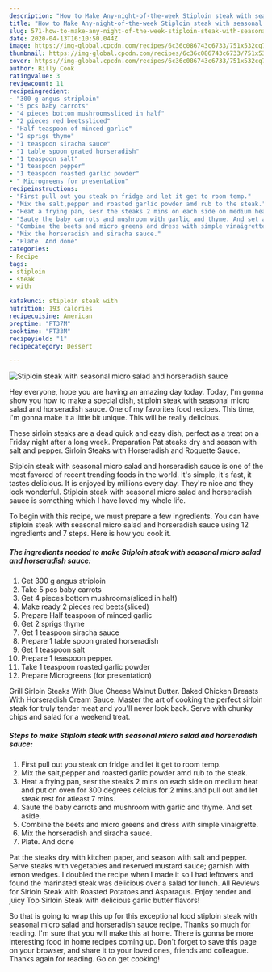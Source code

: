 ```yaml
---
description: "How to Make Any-night-of-the-week Stiploin steak with seasonal micro salad and horseradish sauce"
title: "How to Make Any-night-of-the-week Stiploin steak with seasonal micro salad and horseradish sauce"
slug: 571-how-to-make-any-night-of-the-week-stiploin-steak-with-seasonal-micro-salad-and-horseradish-sauce
date: 2020-04-13T16:10:50.044Z
image: https://img-global.cpcdn.com/recipes/6c36c086743c6733/751x532cq70/stiploin-steak-with-seasonal-micro-salad-and-horseradish-sauce-recipe-main-photo.jpg
thumbnail: https://img-global.cpcdn.com/recipes/6c36c086743c6733/751x532cq70/stiploin-steak-with-seasonal-micro-salad-and-horseradish-sauce-recipe-main-photo.jpg
cover: https://img-global.cpcdn.com/recipes/6c36c086743c6733/751x532cq70/stiploin-steak-with-seasonal-micro-salad-and-horseradish-sauce-recipe-main-photo.jpg
author: Billy Cook
ratingvalue: 3
reviewcount: 11
recipeingredient:
- "300 g angus striploin"
- "5 pcs baby carrots"
- "4 pieces bottom mushroomssliced in half"
- "2 pieces red beetssliced"
- "Half teaspoon of minced garlic"
- "2 sprigs thyme"
- "1 teaspoon siracha sauce"
- "1 table spoon grated horseradish"
- "1 teaspoon salt"
- "1 teaspoon pepper"
- "1 teaspoon roasted garlic powder"
- " Microgreens for presentation"
recipeinstructions:
- "First pull out you steak on fridge and let it get to room temp."
- "Mix the salt,pepper and roasted garlic powder amd rub to the steak."
- "Heat a frying pan, sesr the steaks 2 mins on each side on medium heat and put on oven for 300 degrees celcius for 2 mins.and pull out and let steak rest for atleast 7 mins."
- "Saute the baby carrots and mushroom with garlic and thyme. And set aside."
- "Combine the beets and micro greens and dress with simple vinaigrette."
- "Mix the horseradish and siracha sauce."
- "Plate. And done"
categories:
- Recipe
tags:
- stiploin
- steak
- with

katakunci: stiploin steak with 
nutrition: 193 calories
recipecuisine: American
preptime: "PT37M"
cooktime: "PT33M"
recipeyield: "1"
recipecategory: Dessert

---
```



![Stiploin steak with seasonal micro salad and horseradish sauce](https://img-global.cpcdn.com/recipes/6c36c086743c6733/751x532cq70/stiploin-steak-with-seasonal-micro-salad-and-horseradish-sauce-recipe-main-photo.jpg)

Hey everyone, hope you are having an amazing day today. Today, I'm gonna show you how to make a special dish, stiploin steak with seasonal micro salad and horseradish sauce. One of my favorites food recipes. This time, I'm gonna make it a little bit unique. This will be really delicious.

These sirloin steaks are a dead quick and easy dish, perfect as a treat on a Friday night after a long week. Preparation Pat steaks dry and season with salt and pepper. Sirloin Steaks with Horseradish and Roquette Sauce.

Stiploin steak with seasonal micro salad and horseradish sauce is one of the most favored of recent trending foods in the world. It's simple, it's fast, it tastes delicious. It is enjoyed by millions every day. They're nice and they look wonderful. Stiploin steak with seasonal micro salad and horseradish sauce is something which I have loved my whole life.


To begin with this recipe, we must prepare a few ingredients. You can have stiploin steak with seasonal micro salad and horseradish sauce using 12 ingredients and 7 steps. Here is how you cook it.

<!--inarticleads1-->

##### The ingredients needed to make Stiploin steak with seasonal micro salad and horseradish sauce:

1. Get 300 g angus striploin
1. Take 5 pcs baby carrots
1. Get 4 pieces bottom mushrooms(sliced in half)
1. Make ready 2 pieces red beets(sliced)
1. Prepare Half teaspoon of minced garlic
1. Get 2 sprigs thyme
1. Get 1 teaspoon siracha sauce
1. Prepare 1 table spoon grated horseradish
1. Get 1 teaspoon salt
1. Prepare 1 teaspoon pepper.
1. Take 1 teaspoon roasted garlic powder
1. Prepare  Microgreens (for presentation)


Grill Sirloin Steaks With Blue Cheese Walnut Butter. Baked Chicken Breasts With Horseradish Cream Sauce. Master the art of cooking the perfect sirloin steak for truly tender meat and you&#39;ll never look back. Serve with chunky chips and salad for a weekend treat. 

<!--inarticleads2-->

##### Steps to make Stiploin steak with seasonal micro salad and horseradish sauce:

1. First pull out you steak on fridge and let it get to room temp.
1. Mix the salt,pepper and roasted garlic powder amd rub to the steak.
1. Heat a frying pan, sesr the steaks 2 mins on each side on medium heat and put on oven for 300 degrees celcius for 2 mins.and pull out and let steak rest for atleast 7 mins.
1. Saute the baby carrots and mushroom with garlic and thyme. And set aside.
1. Combine the beets and micro greens and dress with simple vinaigrette.
1. Mix the horseradish and siracha sauce.
1. Plate. And done


Pat the steaks dry with kitchen paper, and season with salt and pepper. Serve steaks with vegetables and reserved mustard sauce; garnish with lemon wedges. I doubled the recipe when I made it so I had leftovers and found the marinated steak was delicious over a salad for lunch. All Reviews for Sirloin Steak with Roasted Potatoes and Asparagus. Enjoy tender and juicy Top Sirloin Steak with delicious garlic butter flavors! 

So that is going to wrap this up for this exceptional food stiploin steak with seasonal micro salad and horseradish sauce recipe. Thanks so much for reading. I'm sure that you will make this at home. There is gonna be more interesting food in home recipes coming up. Don't forget to save this page on your browser, and share it to your loved ones, friends and colleague. Thanks again for reading. Go on get cooking!
